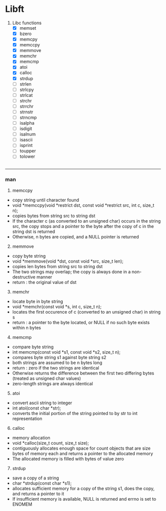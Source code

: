 # Libft
1. Libc functions</br>
      - [x] memset
      - [x] bzero
      - [x] memcpy
      - [x] memccpy
      - [x] memmove
      - [x] memchr
      - [x] memcmp
      - [x] atoi
      - [x] calloc
      - [x] strdup
      - [ ] strlen
      - [ ] strlcpy
      - [ ] strlcat
      - [ ] strchr
      - [ ] strrchr
      - [ ] strnstr
      - [ ] strncmp
      - [ ] isalpha
      - [ ] isdigit
      - [ ] isalnum
      - [ ] isascii
      - [ ] isprint
      - [ ] toupper
      - [ ] tolower
</br></br>
---
### man
1. memccpy</br> 
- copy string until character found
- void *memccpy(void *restrict dst, const void *restrict src, int c, size_t n);
- copies bytes from string src to string dst
- If the character c (as converted to an unsigned char) occurs in the string src, the copy stops and a pointer to the byte after the copy of c in the string dst is returned
- Otherwise, n bytes are copied, and a NULL pointer is returned

2. memmove</br>
- copy byte string
- void *memmove(void *dst, const void *src, size_t len);
- copies len bytes from string src to string dst
- The two strings may overlap; the copy is always done in a non-destructive manner
- return : the original value of dst

3. memchr</br>
- locate byte in byte string
- void *memchr(const void *s, int c, size_t n);
- locates the first occurence of c (converted to an unsigned char) in string s
- return : a pointer to the byte located, or NULL if no such byte exists within n bytes

4. memcmp</br>
- compare byte string
- int memcmp(const void *s1, const void *s2, size_t n);
- compares byte string s1 against byte string s2
- both strings are assumed to be n bytes long
- return : zero if the two strings are identical
- Otherwise returns the difference between the first two differing bytes (treated as unsigned char values)
- zero-length strings are always identical

5. atoi</br>
- convert ascii string to integer
- int atoi(const char *str);
- converts the initial portion of the string pointed to by str to int representation

6. calloc</br>
- memory allocation
- void *calloc(size_t count, size_t size);
- contiguously allocates enough space for count objects that are size bytes of memory each and returns a pointer to the allocated memory
- The allocated memory is filled with bytes of value zero

7. strdup</br>
- save a copy of a string
- char *strdup(const char *s1);
- allocates sufficient memory for a copy of the string s1, does the copy, and returns a pointer to it
- If insufficient memory is available, NULL is returned and errno is set to ENOMEM
